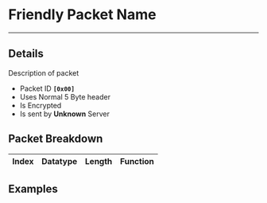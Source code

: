 # Friendly Packet Name #

---


## Details ##

Description of packet
  * Packet ID **`[0x00]`**
  * Uses Normal 5 Byte header
  * Is Encrypted
  * Is sent by **Unknown** Server

## Packet Breakdown ##
| Index | Datatype | Length | Function |
|:------|:---------|:-------|:---------|

## Examples ##